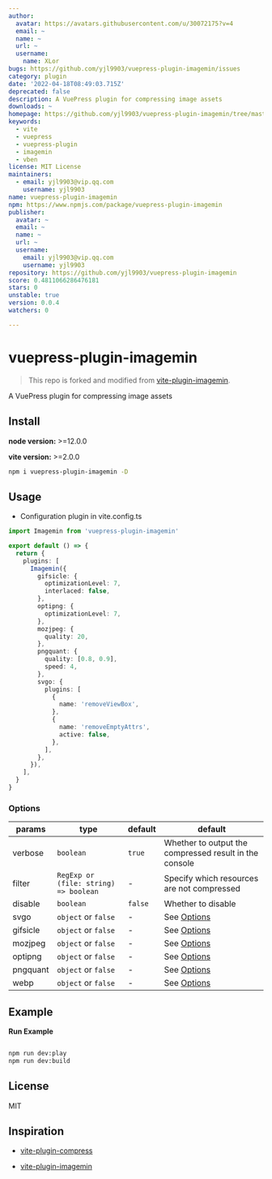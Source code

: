 ```yaml
---
author:
  avatar: https://avatars.githubusercontent.com/u/30072175?v=4
  email: ~
  name: ~
  url: ~
  username:
    name: XLor
bugs: https://github.com/yjl9903/vuepress-plugin-imagemin/issues
category: plugin
date: '2022-04-18T08:49:03.715Z'
deprecated: false
description: A VuePress plugin for compressing image assets
downloads: ~
homepage: https://github.com/yjl9903/vuepress-plugin-imagemin/tree/master/#readme
keywords:
  - vite
  - vuepress
  - vuepress-plugin
  - imagemin
  - vben
license: MIT License
maintainers:
  - email: yjl9903@vip.qq.com
    username: yjl9903
name: vuepress-plugin-imagemin
npm: https://www.npmjs.com/package/vuepress-plugin-imagemin
publisher:
  avatar: ~
  email: ~
  name: ~
  url: ~
  username:
    email: yjl9903@vip.qq.com
    username: yjl9903
repository: https://github.com/yjl9903/vuepress-plugin-imagemin
score: 0.4811066286476181
stars: 0
unstable: true
version: 0.0.4
watchers: 0

---
```


# vuepress-plugin-imagemin

> This repo is forked and modified from [vite-plugin-imagemin](https://github.com/vbenjs/vite-plugin-imagemin).

A VuePress plugin for compressing image assets

## Install

**node version:** >=12.0.0

**vite version:** >=2.0.0

```bash
npm i vuepress-plugin-imagemin -D
```

## Usage

- Configuration plugin in vite.config.ts

```ts
import Imagemin from 'vuepress-plugin-imagemin'

export default () => {
  return {
    plugins: [
      Imagemin({
        gifsicle: {
          optimizationLevel: 7,
          interlaced: false,
        },
        optipng: {
          optimizationLevel: 7,
        },
        mozjpeg: {
          quality: 20,
        },
        pngquant: {
          quality: [0.8, 0.9],
          speed: 4,
        },
        svgo: {
          plugins: [
            {
              name: 'removeViewBox',
            },
            {
              name: 'removeEmptyAttrs',
              active: false,
            },
          ],
        },
      }),
    ],
  }
}
```

### Options

| params   | type                                  | default | default                                                      |
| -------- | ------------------------------------- | ------- | ------------------------------------------------------------ |
| verbose  | `boolean`                             | `true`  | Whether to output the compressed result in the console       |
| filter   | `RegExp or (file: string) => boolean` | -       | Specify which resources are not compressed                   |
| disable  | `boolean`                             | `false` | Whether to disable                                           |
| svgo     | `object` or `false`                   | -       | See [Options](https://github.com/svg/svgo/#what-it-can-do)   |
| gifsicle | `object` or `false`                   | -       | See [Options](https://github.com/imagemin/imagemin-gifsicle) |
| mozjpeg  | `object` or `false`                   | -       | See [Options](https://github.com/imagemin/imagemin-mozjpeg)  |
| optipng  | `object` or `false`                   | -       | See [Options](https://github.com/imagemin/imagemin-optipng)  |
| pngquant | `object` or `false`                   | -       | See [Options](https://github.com/imagemin/imagemin-pngquant) |
| webp     | `object` or `false`                   | -       | See [Options](https://github.com/imagemin/imagemin-webp)     |

## Example

**Run Example**

```bash

npm run dev:play
npm run dev:build

```

## License

MIT

## Inspiration

+ [vite-plugin-compress](https://github.com/alloc/vite-plugin-compress)

+ [vite-plugin-imagemin](https://github.com/vbenjs/vite-plugin-imagemin)
